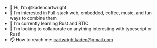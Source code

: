 - 👋 Hi, I’m @kadencartwright
- 👀 I’m interested in Full-stack web, embedded, coffee, music, and fun ways to combine them
- 🌱 I’m currently learning Rust and RTIC
- 💞️ I’m looking to collaborate on anything interesting with typescript or Rust!
- 📫 How to reach me: cartwrightkaden@gmail.com

<!---
kadencartwright/kadencartwright is a ✨ special ✨ repository because its `README.md` (this file) appears on your GitHub profile.
You can click the Preview link to take a look at your changes.
--->
